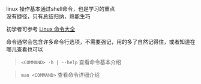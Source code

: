 linux 操作基本通过shell命令，也是学习的重点  
没有捷径，只有总结归纳，熟能生巧  

初学者可参考 [Linux 命令大全](http://www.runoob.com/linux/linux-command-manual.html)

命令通常会包含许多命令行选项，不需要强记，用的多了自然记得住，或者知道在哪儿查看也可以

> `<COMMAND> -h | --help` 查看命令基本介绍

> `man <COMMAND>` 查看命令详细介绍

